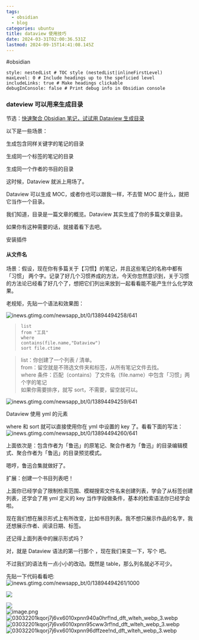 ```yaml
---
tags:
  - obsidian
  - blog
categories: ubuntu
title: dataview 使用技巧
date: 2024-03-31T02:00:36.531Z
lastmod: 2024-09-15T14:41:08.145Z
---
```

\#obsidian

```table-of-contents
style: nestedList # TOC style (nestedList|inlineFirstLevel)
maxLevel: 0 # Include headings up to the speficied level
includeLinks: true # Make headings clickable
debugInConsole: false # Print debug info in Obsidian console
```

### dateview 可以用来生成目录

节选：[快速聚合 Obsidian 笔记，试试用 Dataview 生成目录](https://new.qq.com/rain/a/20210818A05T0100)

以下是一些场景：

生成包含同样关键字的笔记的目录

生成同一个标签的笔记的目录

生成同一个作者的书目的目录

这时候，Dataview 就派上用场了。

Dataview 可以生成 MOC，或者你也可以跟我一样，不去管 MOC 是什么，就把它当作一个目录。

我们知道，目录是一篇文章的概览。Dataview 其实生成了你的多篇文章目录。

如果你有这种需要的话，就接着看下去吧。

安装插件

#### 从文件名

场景：假设，现在你有多篇关于【习惯】的笔记，并且这些笔记的名称中都有 「习惯」 两个字。记录了好几个习惯养成的方法，今天你忽然意识到，关于习惯的方法论已经看了好几个了，想把它们列出来放到一起看看能不能产生什么化学效果。

老规矩，先贴一个语法和效果图：

![inews.gtimg.com/newsapp\_bt/0/13894494258/641](http://inews.gtimg.com/newsapp_bt/0/13894494258/641)

> ```dataview
> list
> from "工具"
> where
> contains(file.name,"Dataview")
> sort file.ctime
> ```

> list：你创建了一个列表 / 清单。\
> from：留空就是不筛选文件夹和标签，从所有笔记文件去找。\
> where 条件：匹配（contains）了文件名（file.name）中包含「习惯」两个字的笔记\
> 如果你需要排序，就写 sort，不需要，留空就可以。

![inews.gtimg.com/newsapp\_bt/0/13894494259/641](http://inews.gtimg.com/newsapp_bt/0/13894494259/641)

Dataview 使用 yml 的元素

where 和 sort 就可以直接使用你在 yml 中设置的 key 了。看看下面的写法：\
![inews.gtimg.com/newsapp\_bt/0/13894494260/641](http://inews.gtimg.com/newsapp_bt/0/13894494260/641)

上面依次是：包含作者为「鲁迅」的原笔记、聚合作者为「鲁迅」的目录编辑模式、聚合作者为「鲁迅」的目录预览模式。

嗯哼，鲁迅合集就做好了。

扩展：创建一个书目列表吧！

上面你已经学会了限制检索范围、模糊搜索文件名来创建列表，学会了从标签创建列表，还学会了用 yml 定义的 key 当作字段做条件，基本的检索语法你已经学会啦。

现在我们想在展示形式上有所改变，比如书目列表。我不想只展示作品的名字，我还想展示作者、阅读日期、标签。

还记得上面列表中的展示形式吗？

对，就是 Dataview 语法的第一行那个 ，现在我们来变一下，写个 吧。

不过我们的语法有一点小小的改动。既然是 table，那么列名就必不可少。

先贴一下代码看看吧:\
![inews.gtimg.com/newsapp\_bt/0/13894494261/1000](http://inews.gtimg.com/newsapp_bt/0/13894494261/1000)

![](https://picgo.myjojo.fun:666/i/2024/01/02/6593c9699601b.webp)

![](https://picgo.myjojo.fun:666/i/2024/01/02/6593c9b45231d.webp)\
![image.png](https://picgo.myjojo.fun:666/i/2024/01/02/6593cac21f27a.png)\
![03032201kqorj7j6vx6010xpnn940a0hrf!nd\_dft\_wlteh\_webp\_3.webp](https://picgo.myjojo.fun:666/i/2024/01/02/6593cae7763e1.webp)\
![03032201kqorj7j6vx6010xpnn95cww3rf!nd\_dft\_wlteh\_webp\_3.webp](https://picgo.myjojo.fun:666/i/2024/01/02/6593cb042dcd9.webp)\
![03032201kqorj7j6vx6010xpnn96dffzee!nd\_dft\_wlteh\_webp\_3.webp](https://picgo.myjojo.fun:666/i/2024/01/02/6593cb2145851.webp)
